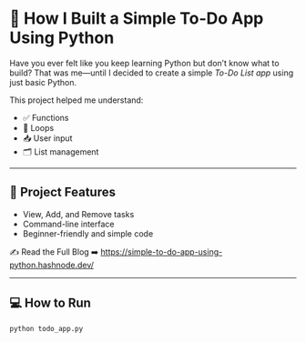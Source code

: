 # 📝 How I Built a Simple To-Do App Using Python

Have you ever felt like you keep learning Python but don’t know what to build? That was me—until I decided to create a simple *To-Do List app* using just basic Python.

This project helped me understand:
- ✅ Functions
- 🔁 Loops
- 📥 User input
- 🗂️ List management

---

## 🚀 Project Features

- View, Add, and Remove tasks
- Command-line interface
- Beginner-friendly and simple code

✍️ Read the Full Blog
➡️ https://simple-to-do-app-using-python.hashnode.dev/


---

## 💻 How to Run

```bash
python todo_app.py
